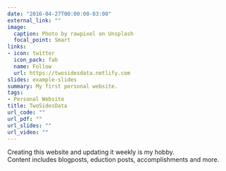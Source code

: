 ```yaml
---
date: "2016-04-27T00:00:00-03:00"
external_link: ""
image:
  caption: Photo by rawpixel on Unsplash
  focal_point: Smart
links:
- icon: twitter
  icon_pack: fab
  name: Follow
  url: https://twosidesdata.netlify.com
slides: example-slides
summary: My first personal website.
tags:
- Personal Website
title: TwoSidesData
url_code: ""
url_pdf: ""
url_slides: ""
url_video: ""
---
```


Creating this website and updating it weekly is my hobby.  
Content includes blogposts, eduction posts, accomplishments and more.